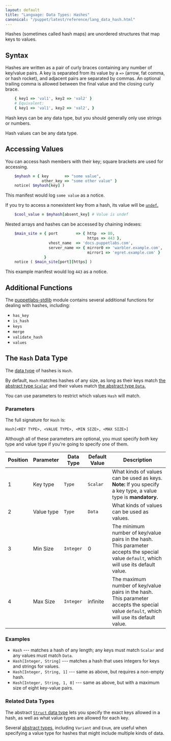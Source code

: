 ```yaml
---
layout: default
title: "Language: Data Types: Hashes"
canonical: "/puppet/latest/reference/lang_data_hash.html"
---
```


[undef]: ./lang_data_undef.html
[stdlib]: http://forge.puppetlabs.com/puppetlabs/stdlib
[data type]: ./lang_data_type.html
[struct]: ./lang_data_abstract.html#struct
[abstract types]: ./lang_data_abstract.html
[data]: ./lang_data_abstract.html#data
[scalar]: ./lang_data_abstract.html#scalar


Hashes (sometimes called hash maps) are unordered structures that map keys to values.

## Syntax

Hashes are written as a pair of curly braces containing any number of key/value pairs. A key is separated from its value by a `=>` (arrow, fat comma, or hash rocket), and adjacent pairs are separated by commas. An optional trailing comma is allowed between the final value and the closing curly brace.

~~~ ruby
    { key1 => 'val1', key2 => 'val2' }
    # Equivalent:
    { key1 => 'val1', key2 => 'val2', }
~~~

Hash keys can be any data type, but you should generally only use strings or numbers.

Hash values can be any data type.

## Accessing Values

You can access hash members with their key; square brackets are used for accessing.

~~~ ruby
    $myhash = { key       => "some value",
                other_key => "some other value" }
    notice( $myhash[key] )
~~~

This manifest would log `some value` as a notice.

If you try to access a nonexistent key from a hash, its value will be [`undef`.][undef]

~~~ ruby
    $cool_value = $myhash[absent_key] # Value is undef
~~~

Nested arrays and hashes can be accessed by chaining indexes:

~~~ ruby
    $main_site = { port        => { http  => 80,
                                    https => 443 },
                   vhost_name  => 'docs.puppetlabs.com',
                   server_name => { mirror0 => 'warbler.example.com',
                                    mirror1 => 'egret.example.com' }
                 }
    notice ( $main_site[port][https] )
~~~

This example manifest would log `443` as a notice.

## Additional Functions

The [puppetlabs-stdlib][stdlib] module contains several additional functions for dealing with hashes, including:

* `has_key`
* `is_hash`
* `keys`
* `merge`
* `validate_hash`
* `values`

## The `Hash` Data Type

The [data type][] of hashes is `Hash`.

By default, `Hash` matches hashes of any size, as long as their keys match [the abstract type `Scalar`][scalar] and their values match [the abstract type `Data`.][data]

You can use parameters to restrict which values `Hash` will match.

### Parameters

The full signature for `Hash` is:

    Hash[<KEY TYPE>, <VALUE TYPE>, <MIN SIZE>, <MAX SIZE>]

Although all of these parameters are optional, you must specify _both_ key type and value type if you're going to specify one of them.

Position | Parameter        | Data Type | Default Value | Description
---------| -----------------|-----------|---------------|------------
1 | Key type | `Type` | `Scalar` | What kinds of values can be used as keys. **Note:** If you specify a key type, a value type is **mandatory.**
2 | Value type | `Type` | `Data` | What kinds of values can be used as values.
3 | Min Size | `Integer` | 0 | The minimum number of key/value pairs in the hash. This parameter accepts the special value `default`, which will use its default value.
4 | Max Size | `Integer` | infinite | The maximum number of key/value pairs in the hash. This parameter accepts the special value `default`, which will use its default value.


### Examples

* `Hash` --- matches a hash of any length; any keys must match `Scalar` and any values must match `Data`.
* `Hash[Integer, String]` --- matches a hash that uses integers for keys and strings for values.
* `Hash[Integer, String, 1]` --- same as above, but requires a non-empty hash.
* `Hash[Integer, String, 1, 8]` --- same as above, but with a maximum size of eight key-value pairs.


### Related Data Types

The abstract [`Struct` data type][struct] lets you specify the exact keys allowed in a hash, as well as what value types are allowed for each key.

Several [abstract types][], including `Variant` and `Enum`, are useful when specifying a value type for hashes that might include multiple kinds of data.
